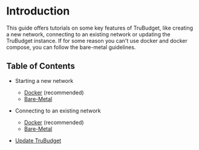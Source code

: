 # Introduction

This guide offers tutorials on some key features of TruBudget, like creating a new network, connecting to an existing network or updating the TruBudget instance. If for some reason you can't use docker and docker compose, you can follow the bare-metal guidelines.

## Table of Contents

- Starting a new network

  - [Docker](./create-a-new-network/docker.md) (recommended)
  - [Bare-Metal](./create-a-new-network/bare-metal.md)

- Connecting to an existing network

  - [Docker](./connect-to-an-existing-network/docker.md) (recommended)
  - [Bare-Metal](./connect-to-an-existing-network/bare-metal.md)

- [Update TruBudget](./../update-trubudget.md)
